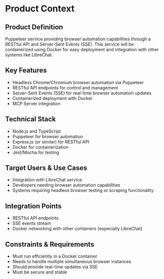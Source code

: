 # Product Context

## Product Definition
Puppeteer service providing browser automation capabilities through a RESTful API and Server-Sent Events (SSE). This service will be containerized using Docker for easy deployment and integration with other systems like LibreChat.

## Key Features
- Headless Chrome/Chromium browser automation via Puppeteer
- RESTful API endpoints for control and management
- Server-Sent Events (SSE) for real-time browser automation updates
- Containerized deployment with Docker
- MCP Server integration

## Technical Stack
- Node.js and TypeScript
- Puppeteer for browser automation
- Express.js (or similar) for RESTful API
- Docker for containerization
- Jest/Mocha for testing

## Target Users & Use Cases
- Integration with LibreChat service
- Developers needing browser automation capabilities
- Systems requiring headless browser testing or scraping functionality

## Integration Points
- RESTful API endpoints
- SSE events stream
- Docker networking with other containers (especially LibreChat)

## Constraints & Requirements
- Must run efficiently in a Docker container
- Needs to handle multiple simultaneous browser instances
- Should provide real-time updates via SSE
- Must be secure and stable